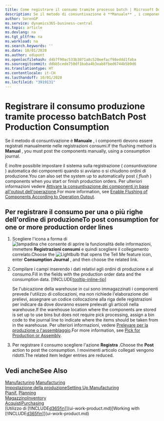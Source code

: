 ```yaml
---
title: Come registrare il consumo tramite processo batch | Microsoft Docs
description: Se il metodo di consuntivazione è **Manuale** , i componenti devono essere registrati manualmente nelle registrazioni consumi.
author: SorenGP
ms.service: dynamics365-business-central
ms.topic: article
ms.devlang: na
ms.tgt_pltfrm: na
ms.workload: na
ms.search.keywords: ''
ms.date: 10/01/2020
ms.author: edupont
ms.openlocfilehash: d4b7f90ac533b3071a8c520eefacf98eddd1faba
ms.sourcegitcommit: ddbb5cede750df1baba4b3eab8fbed6744b5b9d6
ms.translationtype: HT
ms.contentlocale: it-CH
ms.lasthandoff: 10/01/2020
ms.locfileid: "3919131"
---
```

# <a name="batch-post-production-consumption"></a><span data-ttu-id="af64c-103">Registrare il consumo produzione tramite processo batch</span><span class="sxs-lookup"><span data-stu-id="af64c-103">Batch Post Production Consumption</span></span>
<span data-ttu-id="af64c-104">Se il metodo di consuntivazione è **Manuale** , i componenti devono essere registrati manualmente nelle registrazioni consumi.</span><span class="sxs-lookup"><span data-stu-id="af64c-104">If the flushing method is **Manual** , you must post the components manually, using a consumption journal.</span></span>

<span data-ttu-id="af64c-105">È inoltre possibile impostare il sistema sulla registrazione ( *consuntivazione* ) automatica dei componenti quando si avviano o si chiudono ordini di produzione.</span><span class="sxs-lookup"><span data-stu-id="af64c-105">You can also set the system up to automatically post ( *flush* ) components when you start or finish production orders.</span></span> <span data-ttu-id="af64c-106">Per ulteriori informazioni vedere [Attivare la consuntivazione dei componenti in base all'output dell'operazione](production-how-to-flush-components-according-to-operation-output.md).</span><span class="sxs-lookup"><span data-stu-id="af64c-106">For more information, see [Enable Flushing of Components According to Operation Output](production-how-to-flush-components-according-to-operation-output.md).</span></span>

## <a name="to-post-consumption-for-one-or-more-production-order-lines"></a><span data-ttu-id="af64c-107">Per registrare il consumo per una o più righe dell'ordine di produzione</span><span class="sxs-lookup"><span data-stu-id="af64c-107">To post consumption for one or more production order lines</span></span>  
1.  <span data-ttu-id="af64c-108">Scegliere l'icona a forma di ![lampadina che consente di aprire la funzionalità delle informazioni](media/ui-search/search_small.png "Informazioni sull'operazione che si desidera eseguire"), immettere **Registrazioni consumi** e quindi scegliere il collegamento correlato.</span><span class="sxs-lookup"><span data-stu-id="af64c-108">Choose the ![Lightbulb that opens the Tell Me feature](media/ui-search/search_small.png "Tell me what you want to do") icon, enter **Consumption Journal** , and then choose the related link.</span></span>  
2.  <span data-ttu-id="af64c-109">Compilare i campi inserendo i dati relativi agli ordini di produzione e al consumo.</span><span class="sxs-lookup"><span data-stu-id="af64c-109">Fill in the fields with the production order data and the consumption data.</span></span> [!INCLUDE[tooltip-inline-tip](includes/tooltip-inline-tip_md.md)]  

    <span data-ttu-id="af64c-110">Se l'ubicazione della warehouse in cui sono immagazzinati i componenti prevede l'utilizzo di collocazioni, ma non richiede l'elaborazione dei prelievi, assegnare un codice collocazione alla riga delle registrazioni per indicare da dove dovranno essere prelevati gli articoli nella warehouse.</span><span class="sxs-lookup"><span data-stu-id="af64c-110">If the warehouse location where the components are stored is set up to use bins but does not require pick processing, assign a bin code to the journal line to indicate where the items should be taken from in the warehouse.</span></span> <span data-ttu-id="af64c-111">Per ulteriori informazioni, vedere [Prelevare per la produzione o l'assemblaggio](warehouse-how-to-pick-for-production.md).</span><span class="sxs-lookup"><span data-stu-id="af64c-111">For more information, see [Pick for Production or Assembly](warehouse-how-to-pick-for-production.md).</span></span>  
3.  <span data-ttu-id="af64c-112">Per registrare il consumo scegliere l'azione **Registra** .</span><span class="sxs-lookup"><span data-stu-id="af64c-112">Choose the **Post** action to post the consumption.</span></span> <span data-ttu-id="af64c-113">I movimenti articolo collegati vengono ridotti.</span><span class="sxs-lookup"><span data-stu-id="af64c-113">The related item ledger entries are reduced.</span></span>

## <a name="see-also"></a><span data-ttu-id="af64c-114">Vedi anche</span><span class="sxs-lookup"><span data-stu-id="af64c-114">See Also</span></span>  
<span data-ttu-id="af64c-115">[Manufacturing](production-manage-manufacturing.md)  </span><span class="sxs-lookup"><span data-stu-id="af64c-115">[Manufacturing](production-manage-manufacturing.md)  </span></span>  
[<span data-ttu-id="af64c-116">Impostazione della produzione</span><span class="sxs-lookup"><span data-stu-id="af64c-116">Setting Up Manufacturing</span></span>](production-configure-production-processes.md)  
<span data-ttu-id="af64c-117">[Pianif.](production-planning.md)    </span><span class="sxs-lookup"><span data-stu-id="af64c-117">[Planning](production-planning.md)    </span></span>  
[<span data-ttu-id="af64c-118">Magazzino</span><span class="sxs-lookup"><span data-stu-id="af64c-118">Inventory</span></span>](inventory-manage-inventory.md)  
[<span data-ttu-id="af64c-119">Acquisti</span><span class="sxs-lookup"><span data-stu-id="af64c-119">Purchasing</span></span>](purchasing-manage-purchasing.md)  
<span data-ttu-id="af64c-120">[Utilizzo di [!INCLUDE[d365fin](includes/d365fin_md.md)]](ui-work-product.md)</span><span class="sxs-lookup"><span data-stu-id="af64c-120">[Working with [!INCLUDE[d365fin](includes/d365fin_md.md)]](ui-work-product.md)</span></span>

